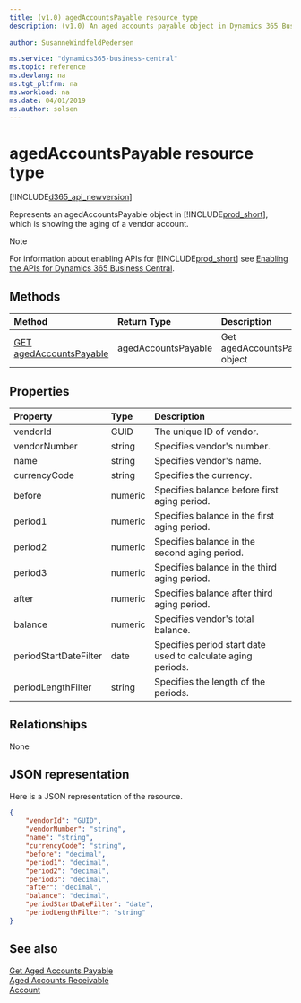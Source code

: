 ```yaml
---
title: (v1.0) agedAccountsPayable resource type
description: (v1.0) An aged accounts payable object in Dynamics 365 Business Central.
 
author: SusanneWindfeldPedersen

ms.service: "dynamics365-business-central"
ms.topic: reference
ms.devlang: na
ms.tgt_pltfrm: na
ms.workload: na
ms.date: 04/01/2019
ms.author: solsen
---
```


# agedAccountsPayable resource type

[!INCLUDE[d365_api_newversion](../../../includes/d365_api_newversion.md)]

Represents an agedAccountsPayable object in [!INCLUDE[prod_short](../../../includes/prod_short.md)], which is showing the aging of a vendor account.

> [!NOTE]  
> For information about enabling APIs for [!INCLUDE[prod_short](../../../includes/prod_short.md)] see [Enabling the APIs for Dynamics 365 Business Central](../enabling-apis-for-dynamics-nav.md).

## Methods

| Method         | Return Type  |Description|
|:---------------|:-------------|:----------|
|[GET agedAccountsPayable](../api/dynamics_agedaccountspayable_get.md)|agedAccountsPayable|Get agedAccountsPayable object|

## Properties

| Property      | Type     |Description                                 |
|:--------------|:---------|:-------------------------------------------|
|vendorId       |GUID      |The unique ID of vendor.                    |
|vendorNumber   |string    |Specifies vendor's number.                  |
|name           |string    |Specifies vendor's name.                    |
|currencyCode   |string    |Specifies the currency.                     |
|before         |numeric   |Specifies balance before first aging period.|
|period1        |numeric   |Specifies balance in the first aging period.|
|period2        |numeric   |Specifies balance in the second aging period.|
|period3        |numeric   |Specifies balance in the third aging period.|
|after          |numeric   |Specifies balance after third aging period. |
|balance        |numeric   |Specifies vendor's total balance.           |
|periodStartDateFilter|date|Specifies period start date used to calculate aging periods.|
|periodLengthFilter|string |Specifies the length of the periods.        |


## Relationships
None

## JSON representation

Here is a JSON representation of the resource.


```json
{
    "vendorId": "GUID",
    "vendorNumber": "string",
    "name": "string",
    "currencyCode": "string",
    "before": "decimal",
    "period1": "decimal",
    "period2": "decimal",
    "period3": "decimal",
    "after": "decimal",
    "balance": "decimal",
    "periodStartDateFilter": "date",
    "periodLengthFilter": "string"
}
```
## See also
  
[Get Aged Accounts Payable](../api/dynamics_agedaccountspayable_get.md)  
[Aged Accounts Receivable](dynamics_agedaccountsreceivable.md)  
[Account](dynamics_account.md)  

